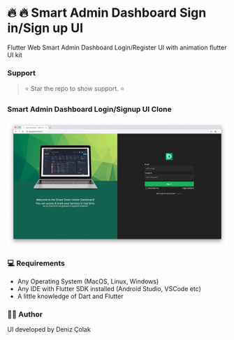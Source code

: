 # 🔥 🔥 Smart Admin Dashboard Sign in/Sign up UI

Flutter Web Smart Admin Dashboard Login/Register UI with animation flutter UI kit 

### Support 

> ⭐️ Star the repo to show support. ⭐️

### Smart Admin Dashboard Login/Signup UI Clone

![alt text](/screenshot/deniz-codes-sc.png)


### 💻 Requirements

- Any Operating System (MacOS, Linux, Windows)
- Any IDE with Flutter SDK installed (Android Studio, VSCode etc)
- A little knowledge of Dart and Flutter


### 👨‍💻 Author

UI developed by Deniz Çolak